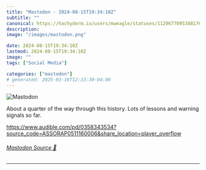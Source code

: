 ```yaml
---
title: "Mastodon - 2024-08-15T19:34:10Z"
subtitle: ""
canonical: https://hachyderm.io/users/mweagle/statuses/112967709538817683
description:
image: "/images/mastodon.png"

date: 2024-08-15T19:34:10Z
lastmod: 2024-08-15T19:34:10Z
image: ""
tags: ["Social Media"]

categories: ["mastodon"]
# generated: 2025-03-16T12:33:30-04:00
---
```

![Mastodon](/images/mastodon.png)

<p>About a quarter of the way through this history. Lots of lessons and warning signals so far. </p><p><a href="https://www.audible.com/pd/0358343534?source_code=ASSORAP0511160006&amp;share_location=player_overflow" target="_blank" rel="nofollow noopener noreferrer" translate="no"><span class="invisible">https://www.</span><span class="ellipsis">audible.com/pd/0358343534?sour</span><span class="invisible">ce_code=ASSORAP0511160006&amp;share_location=player_overflow</span></a></p>


###### [Mastodon Source 🐘](https://hachyderm.io/@mweagle/112967709538817683)

___
